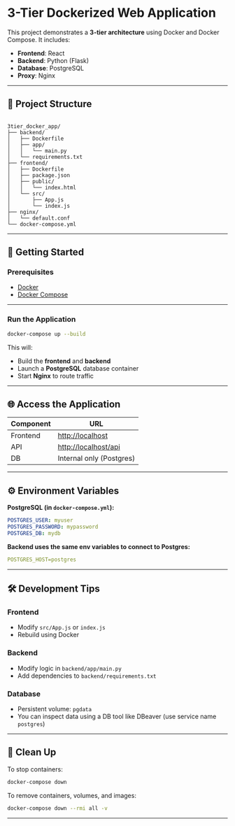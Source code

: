 # 3-Tier Dockerized Web Application

This project demonstrates a **3-tier architecture** using Docker and Docker Compose. It includes:

- **Frontend**: React
- **Backend**: Python (Flask)
- **Database**: PostgreSQL
- **Proxy**: Nginx

---

## 📁 Project Structure

```

3tier_docker_app/
├── backend/
│   ├── Dockerfile
│   ├── app/
│   │   └── main.py
│   └── requirements.txt
├── frontend/
│   ├── Dockerfile
│   ├── package.json
│   ├── public/
│   │   └── index.html
│   └── src/
│       ├── App.js
│       └── index.js
├── nginx/
│   └── default.conf
└── docker-compose.yml

````

---

## 🚀 Getting Started

### Prerequisites

- [Docker](https://www.docker.com/)
- [Docker Compose](https://docs.docker.com/compose/)

---

### Run the Application

```bash
docker-compose up --build
````

This will:

* Build the **frontend** and **backend**
* Launch a **PostgreSQL** database container
* Start **Nginx** to route traffic

---

## 🌐 Access the Application

| Component | URL                                          |
| --------- | -------------------------------------------- |
| Frontend  | [http://localhost](http://localhost)         |
| API       | [http://localhost/api](http://localhost/api) |
| DB        | Internal only (Postgres)                     |

---

## ⚙️ Environment Variables

**PostgreSQL (in `docker-compose.yml`):**

```yaml
POSTGRES_USER: myuser
POSTGRES_PASSWORD: mypassword
POSTGRES_DB: mydb
```

**Backend uses the same env variables to connect to Postgres:**

```yaml
POSTGRES_HOST=postgres
```

---

## 🛠 Development Tips

### Frontend

* Modify `src/App.js` or `index.js`
* Rebuild using Docker

### Backend

* Modify logic in `backend/app/main.py`
* Add dependencies to `backend/requirements.txt`

### Database

* Persistent volume: `pgdata`
* You can inspect data using a DB tool like DBeaver (use service name `postgres`)

---

## 🧹 Clean Up

To stop containers:

```bash
docker-compose down
```

To remove containers, volumes, and images:

```bash
docker-compose down --rmi all -v
```

---
